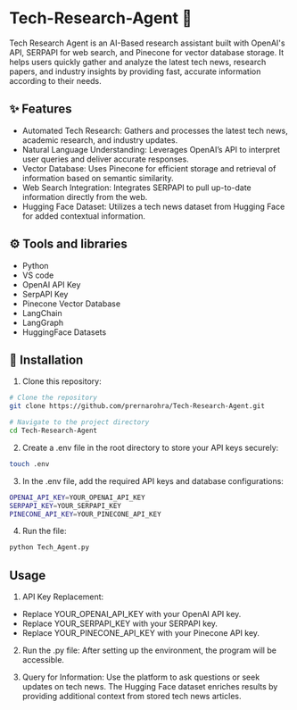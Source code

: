 # Tech-Research-Agent 🤖

Tech Research Agent is an AI-Based research assistant built with OpenAI's API, SERPAPI for web search, and Pinecone for vector database storage. It helps users quickly gather and analyze the latest tech news, research papers, and industry insights by providing fast, accurate information according to their needs.

## ✨ Features

- Automated Tech Research: Gathers and processes the latest tech news, academic research, and industry updates.
- Natural Language Understanding: Leverages OpenAI’s API to interpret user queries and deliver accurate responses.
- Vector Database: Uses Pinecone for efficient storage and retrieval of information based on semantic similarity.
- Web Search Integration: Integrates SERPAPI to pull up-to-date information directly from the web.
- Hugging Face Dataset: Utilizes a tech news dataset from Hugging Face for added contextual information.

## ⚙️ Tools and libraries

- Python
- VS code
- OpenAI API Key
- SerpAPI Key
- Pinecone Vector Database
- LangChain
- LangGraph
- HuggingFace Datasets

## 🔧 Installation

1. Clone this repository:

```bash
# Clone the repository
git clone https://github.com/prernarohra/Tech-Research-Agent.git

# Navigate to the project directory
cd Tech-Research-Agent
```

2. Create a .env file in the root directory to store your API keys securely:

```bash
touch .env
```

3. In the .env file, add the required API keys and database configurations:

```bash
OPENAI_API_KEY=YOUR_OPENAI_API_KEY
SERPAPI_KEY=YOUR_SERPAPI_KEY
PINECONE_API_KEY=YOUR_PINECONE_API_KEY
```

4. Run the file:

```bash
python Tech_Agent.py
```

## Usage

1. API Key Replacement:
- Replace YOUR_OPENAI_API_KEY with your OpenAI API key.
- Replace YOUR_SERPAPI_KEY with your SERPAPI key.
- Replace YOUR_PINECONE_API_KEY with your Pinecone API key.
  
2. Run the .py file: After setting up the environment, the program will be accessible.

3. Query for Information: Use the platform to ask questions or seek updates on tech news. The Hugging Face dataset enriches results by providing additional context from stored tech news articles.
